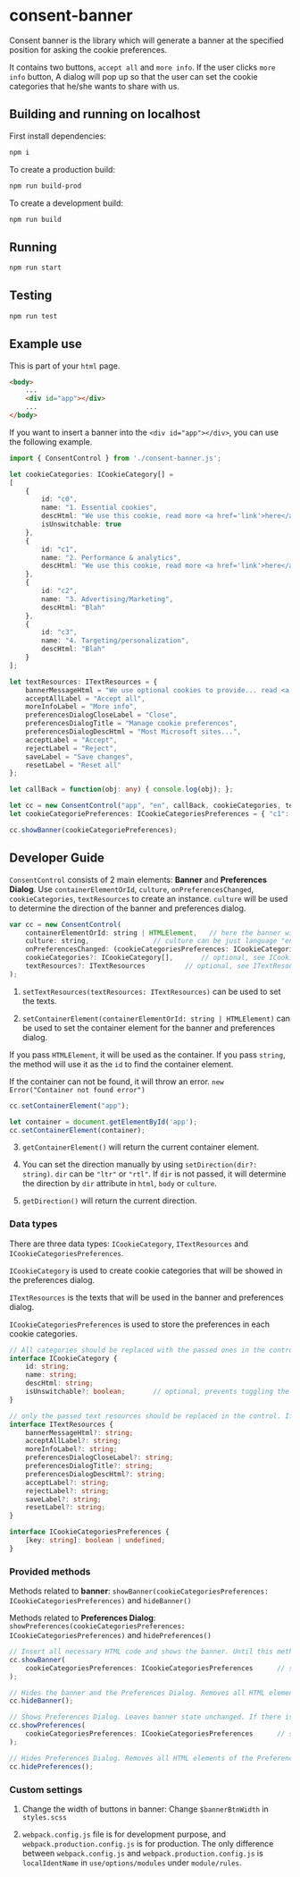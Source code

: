 # consent-banner

Consent banner is the library which will generate a banner at the specified position for asking the cookie preferences. 

It contains two buttons, `accept all` and `more info`. If the user clicks `more info` button, A dialog will pop up so that the user can set the cookie categories that he/she wants to share with us.

## Building and running on localhost

First install dependencies:

```sh
npm i
```

To create a production build:

```sh
npm run build-prod
```

To create a development build:

```sh
npm run build
```

## Running

```sh
npm run start
```


## Testing

```sh
npm run test
```

## Example use

This is part of your `html` page.

```HTML
<body>
    ...
    <div id="app"></div>
    ...
</body>
```

If you want to insert a banner into the `<div id="app"></div>`, you can use the following example.

```TypeScript
import { ConsentControl } from './consent-banner.js';

let cookieCategories: ICookieCategory[] = 
[
    {
        id: "c0",
        name: "1. Essential cookies",
        descHtml: "We use this cookie, read more <a href='link'>here</a>.",
        isUnswitchable: true
    },
    {
        id: "c1",
        name: "2. Performance & analytics",
        descHtml: "We use this cookie, read more <a href='link'>here</a>."
    },
    {
        id: "c2",
        name: "3. Advertising/Marketing",
        descHtml: "Blah"
    },
    {
        id: "c3",
        name: "4. Targeting/personalization",
        descHtml: "Blah"
    }
];

let textResources: ITextResources = {
    bannerMessageHtml = "We use optional cookies to provide... read <a href='link'>here</a>.",
    acceptAllLabel = "Accept all",
    moreInfoLabel = "More info",
    preferencesDialogCloseLabel = "Close",
    preferencesDialogTitle = "Manage cookie preferences",
    preferencesDialogDescHtml = "Most Microsoft sites...",
    acceptLabel = "Accept",
    rejectLabel = "Reject",
    saveLabel = "Save changes",
    resetLabel = "Reset all"
};

let callBack = function(obj: any) { console.log(obj); };

let cc = new ConsentControl("app", "en", callBack, cookieCategories, textResources);
let cookieCategoriePreferences: ICookieCategoriesPreferences = { "c1": undefined, "c2": false, "c3": true };

cc.showBanner(cookieCategoriePreferences);
```

## Developer Guide

`ConsentControl` consists of 2 main elements: **Banner** and **Preferences Dialog**. Use `containerElementOrId`, `culture`, `onPreferencesChanged`, `cookieCategories`, `textResources` to create an instance. `culture` will be used to determine the direction of the banner and preferences dialog.

```JavaScript
var cc = new ConsentControl(
    containerElementOrId: string | HTMLElement,   // here the banner will be inserted, can be HTMLElement or element id
    culture: string,                // culture can be just language "en" or language-country "en-us". Based on language RTL should be applied (https://www.w3.org/International/questions/qa-scripts.en)
    onPreferencesChanged: (cookieCategoriesPreferences: ICookieCategoriesPreferences) => void,   // callback function, called on preferences changes (via "Accept All" or "Save changes"), must pass cookieCategoriePreferences, see ICookieCategoriesPreferences in Data types
    cookieCategories?: ICookieCategory[],       // optional, see ICookieCategory in Data types
    textResources?: ITextResources          // optional, see ITextResources in Data types
);
```

1. `setTextResources(textResources: ITextResources)` can be used to set the texts.

2. `setContainerElement(containerElementOrId: string | HTMLElement)` can be used to set the container element for the banner and preferences dialog. 

If you pass `HTMLElement`, it will be used as the container. If you pass `string`, the method will use it as the `id` to find the container element.

If the container can not be found, it will throw an error. `new Error("Container not found error")`

```JavaScript
cc.setContainerElement("app");

let container = document.getElementById('app');
cc.setContainerElement(container);
```

3. `getContainerElement()` will return the current container element.

4. You can set the direction manually by using `setDirection(dir?: string)`. `dir` can be `"ltr"` or `"rtl"`. If `dir` is not passed, it will determine the direction by `dir` attribute in `html`, `body` or `culture`.

5. `getDirection()` will return the current direction.

### Data types

There are three data types: `ICookieCategory`, `ITextResources` and `ICookieCategoriesPreferences`.

`ICookieCategory` is used to create cookie categories that will be showed in the preferences dialog.

`ITextResources` is the texts that will be used in the banner and preferences dialog.

`ICookieCategoriesPreferences` is used to store the preferences in each cookie categories.

```TypeScript
// All categories should be replaced with the passed ones in the control
interface ICookieCategory {
    id: string;
    name: string;
    descHtml: string;
    isUnswitchable?: boolean;       // optional, prevents toggling the category. True only for categories like Essential cookies.
}

// only the passed text resources should be replaced in the control. If any string is not passed the control should keep the default value
interface ITextResources {
    bannerMessageHtml?: string;
    acceptAllLabel?: string;
    moreInfoLabel?: string;
    preferencesDialogCloseLabel?: string;
    preferencesDialogTitle?: string;
    preferencesDialogDescHtml?: string;
    acceptLabel?: string;
    rejectLabel?: string;
    saveLabel?: string;
    resetLabel?: string;
}

interface ICookieCategoriesPreferences {
    [key: string]: boolean | undefined;
}
```

### Provided methods

Methods related to **banner**: `showBanner(cookieCategoriesPreferences: ICookieCategoriesPreferences)` and `hideBanner()`

Methods related to **Preferences Dialog**: `showPreferences(cookieCategoriesPreferences: ICookieCategoriesPreferences)` and `hidePreferences()`

```JavaScript
// Insert all necessary HTML code and shows the banner. Until this method is called there should be no HTML elements of the Consent Control anywhere in the DOM. Only one banner will be created. If call it many times, it will only display the last one and remove all previous banners.
cc.showBanner(
    cookieCategoriesPreferences: ICookieCategoriesPreferences      // see ICookieCategoriesPreferences in Data types
);

// Hides the banner and the Preferences Dialog. Removes all HTML elements of the Consent Control from the DOM
cc.hideBanner();

// Shows Preferences Dialog. Leaves banner state unchanged. If there is a preferences dialog, it will show the dialog instead of creating a new one.
cc.showPreferences(
    cookieCategoriesPreferences: ICookieCategoriesPreferences      // see ICookieCategoriesPreferences in Data types
);

// Hides Preferences Dialog. Removes all HTML elements of the Preferences Dialog from the DOM. Leaves banner state unchanged
cc.hidePreferences();
```

### Custom settings

1. Change the width of buttons in banner: Change `$bannerBtnWidth` in `styles.scss`

2. `webpack.config.js` file is for development purpose, and `webpack.production.config.js` is for production. The only difference between `webpack.config.js` and `webpack.production.config.js` is `localIdentName` in `use/options/modules` under `module/rules`. 